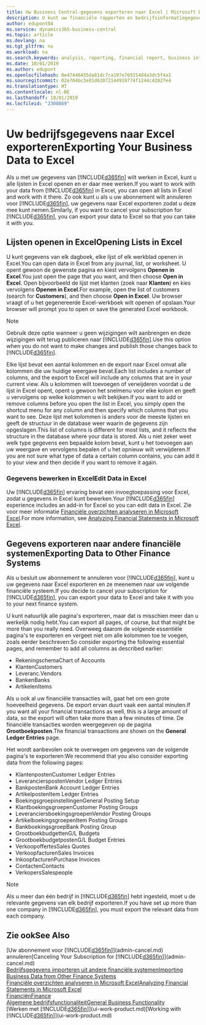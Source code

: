 ```yaml
---
title: Uw Business Central-gegevens exporteren naar Excel | Microsoft Docs
description: U kunt uw financiële rapporten en bedrijfsinformatiegegevens uit Business Central exporteren naar Excel of uw gegevens in Excel openen.
author: edupont04
ms.service: dynamics365-business-central
ms.topic: article
ms.devlang: na
ms.tgt_pltfrm: na
ms.workload: na
ms.search.keywords: analysis, reporting, financial report, business intelligence, BI, Excel
ms.date: 10/01/2019
ms.author: edupont
ms.openlocfilehash: 0e47446455da81dc7ca197e769154d4a3dc5f4a1
ms.sourcegitcommit: 02e704bc3e01d62072144919774f1244c42827e4
ms.translationtype: HT
ms.contentlocale: nl-BE
ms.lasthandoff: 10/01/2019
ms.locfileid: "2300869"
---
```

# <a name="exporting-your-business-data-to-excel"></a><span data-ttu-id="63873-103">Uw bedrijfsgegevens naar Excel exporteren</span><span class="sxs-lookup"><span data-stu-id="63873-103">Exporting Your Business Data to Excel</span></span>
<span data-ttu-id="63873-104">Als u met uw gegevens van [!INCLUDE[d365fin](includes/d365fin_md.md)] wilt werken in Excel, kunt u alle lijsten in Excel openen en er daar mee werken.</span><span class="sxs-lookup"><span data-stu-id="63873-104">If you want to work with your data from [!INCLUDE[d365fin](includes/d365fin_md.md)] in Excel, you can open all lists in Excel and work with it there.</span></span> <span data-ttu-id="63873-105">Zo ook kunt u als u uw abonnement wilt annuleren voor [!INCLUDE[d365fin](includes/d365fin_md.md)], uw gegevens naar Excel exporteren zodat u deze mee kunt nemen.</span><span class="sxs-lookup"><span data-stu-id="63873-105">Similarly, if you want to cancel your subscription for [!INCLUDE[d365fin](includes/d365fin_md.md)], you can export your data to Excel so that you can take it with you.</span></span>

## <a name="opening-lists-in-excel"></a><span data-ttu-id="63873-106">Lijsten openen in Excel</span><span class="sxs-lookup"><span data-stu-id="63873-106">Opening Lists in Excel</span></span>
<span data-ttu-id="63873-107">U kunt gegevens van elk dagboek, elke lijst of elk werkblad openen in Excel.</span><span class="sxs-lookup"><span data-stu-id="63873-107">You can open data in Excel from any journal, list, or worksheet.</span></span> <span data-ttu-id="63873-108">U opent gewoon de gewenste pagina en kiest vervolgens **Openen in Excel**.</span><span class="sxs-lookup"><span data-stu-id="63873-108">You just open the page that you want, and then choose **Open in Excel**.</span></span> <span data-ttu-id="63873-109">Open bijvoorbeeld de lijst met klanten (zoek naar **Klanten**) en kies vervolgens **Openen in Excel**.</span><span class="sxs-lookup"><span data-stu-id="63873-109">For example, open the list of customers (search for **Customers**), and then choose **Open in Excel**.</span></span> <span data-ttu-id="63873-110">Uw browser vraagt of u het gegenereerde Excel-werkboek wilt openen of opslaan.</span><span class="sxs-lookup"><span data-stu-id="63873-110">Your browser will prompt you to open or save the generated Excel workbook.</span></span>  

> [!NOTE]
> <span data-ttu-id="63873-111">Gebruik deze optie wanneer u geen wijzigingen wilt aanbrengen en deze wijzigingen wilt terug publiceren naar [!INCLUDE[d365fin](includes/d365fin_md.md)].</span><span class="sxs-lookup"><span data-stu-id="63873-111">Use this option when you do not want to make changes and publish those changes back to [!INCLUDE[d365fin](includes/d365fin_md.md)].</span></span>  

<span data-ttu-id="63873-112">Elke lijst bevat een aantal kolommen en de export naar Excel omvat alle kolommen die uw huidige weergave bevat.</span><span class="sxs-lookup"><span data-stu-id="63873-112">Each list includes a number of columns, and the export to Excel will include any columns that are in your current view.</span></span> <span data-ttu-id="63873-113">Als u kolommen wilt toevoegen of verwijderen voordat u de lijst in Excel opent, opent u gewoon het snelmenu voor elke kolom en geeft u vervolgens op welke kolommen u wilt bekijken.</span><span class="sxs-lookup"><span data-stu-id="63873-113">If you want to add or remove columns before you open the list in Excel, you simply open the shortcut menu for any column and then specify which columns that you want to see.</span></span> <span data-ttu-id="63873-114">Deze lijst met kolommen is anders voor de meeste lijsten en geeft de structuur in de database weer waarin de gegevens zijn opgeslagen.</span><span class="sxs-lookup"><span data-stu-id="63873-114">This list of columns is different for most lists, and it reflects the structure in the database where your data is stored.</span></span> <span data-ttu-id="63873-115">Als u niet zeker weet welk type gegevens een bepaalde kolom bevat, kunt u het toevoegen aan uw weergave en vervolgens bepalen of u het opnieuw wilt verwijderen.</span><span class="sxs-lookup"><span data-stu-id="63873-115">If you are not sure what type of data a certain column contains, you can add it to your view and then decide if you want to remove it again.</span></span>  

### <a name="edit-data-in-excel"></a><span data-ttu-id="63873-116">Gegevens bewerken in Excel</span><span class="sxs-lookup"><span data-stu-id="63873-116">Edit Data in Excel</span></span>
<span data-ttu-id="63873-117">Uw [!INCLUDE[d365fin](includes/d365fin_md.md)] ervaring bevat een invoegtoepassing voor Excel, zodat u gegevens in Excel kunt bewerken.</span><span class="sxs-lookup"><span data-stu-id="63873-117">Your [!INCLUDE[d365fin](includes/d365fin_md.md)] experience includes an add-in for Excel so you can edit data in Excel.</span></span> <span data-ttu-id="63873-118">Zie voor meer informatie [Financiële overzichten analyseren in Microsoft Excel](finance-analyze-excel.md).</span><span class="sxs-lookup"><span data-stu-id="63873-118">For more information, see [Analyzing Financial Statements in Microsoft Excel](finance-analyze-excel.md).</span></span>  

## <a name="exporting-data-to-other-finance-systems"></a><span data-ttu-id="63873-119">Gegevens exporteren naar andere financiële systemen</span><span class="sxs-lookup"><span data-stu-id="63873-119">Exporting Data to Other Finance Systems</span></span>
<span data-ttu-id="63873-120">Als u besluit uw abonnement te annuleren voor [!INCLUDE[d365fin](includes/d365fin_md.md)], kunt u uw gegevens naar Excel exporteren en ze meenemen naar uw volgende financiële systeem.</span><span class="sxs-lookup"><span data-stu-id="63873-120">If you decide to cancel your subscription for [!INCLUDE[d365fin](includes/d365fin_md.md)], you can export your data to Excel and take it with you to your next finance system.</span></span>  

<span data-ttu-id="63873-121">U kunt natuurlijk alle pagina's exporteren, maar dat is misschien meer dan u werkelijk nodig hebt.</span><span class="sxs-lookup"><span data-stu-id="63873-121">You can export all pages, of course, but that might be more than you really need.</span></span> <span data-ttu-id="63873-122">Overweeg daarom de volgende essentiële pagina's te exporteren en vergeet niet om alle kolommen toe te voegen, zoals eerder beschreven:</span><span class="sxs-lookup"><span data-stu-id="63873-122">So consider exporting the following essential pages, and remember to add all columns as described earlier:</span></span>  

* <span data-ttu-id="63873-123">Rekeningschema</span><span class="sxs-lookup"><span data-stu-id="63873-123">Chart of Accounts</span></span>  
* <span data-ttu-id="63873-124">Klanten</span><span class="sxs-lookup"><span data-stu-id="63873-124">Customers</span></span>  
* <span data-ttu-id="63873-125">Leveranc.</span><span class="sxs-lookup"><span data-stu-id="63873-125">Vendors</span></span>  
* <span data-ttu-id="63873-126">Banken</span><span class="sxs-lookup"><span data-stu-id="63873-126">Banks</span></span>  
* <span data-ttu-id="63873-127">Artikelen</span><span class="sxs-lookup"><span data-stu-id="63873-127">Items</span></span>  

<span data-ttu-id="63873-128">Als u ook al uw financiële transacties wilt, gaat het om een grote hoeveelheid gegevens. De export ervan duurt vaak een aantal minuten.</span><span class="sxs-lookup"><span data-stu-id="63873-128">If you want all your financial transactions as well, this is a large amount of data, so the export will often take more than a few minutes of time.</span></span> <span data-ttu-id="63873-129">De financiële transacties worden weergegeven op de pagina **Grootboekposten**.</span><span class="sxs-lookup"><span data-stu-id="63873-129">The financial transactions are shown on the **General Ledger Entries** page.</span></span>  

<span data-ttu-id="63873-130">Het wordt aanbevolen ook te overwegen om gegevens van de volgende pagina's te exporteren:</span><span class="sxs-lookup"><span data-stu-id="63873-130">We recommend that you also consider exporting data from the following pages:</span></span>  

* <span data-ttu-id="63873-131">Klantenposten</span><span class="sxs-lookup"><span data-stu-id="63873-131">Customer Ledger Entries</span></span>  
* <span data-ttu-id="63873-132">Leveranciersposten</span><span class="sxs-lookup"><span data-stu-id="63873-132">Vendor Ledger Entries</span></span>  
* <span data-ttu-id="63873-133">Bankposten</span><span class="sxs-lookup"><span data-stu-id="63873-133">Bank Account Ledger Entries</span></span>  
* <span data-ttu-id="63873-134">Artikelposten</span><span class="sxs-lookup"><span data-stu-id="63873-134">Item Ledger Entries</span></span>  
* <span data-ttu-id="63873-135">Boekingsgroepinstellingen</span><span class="sxs-lookup"><span data-stu-id="63873-135">General Posting Setup</span></span>  
* <span data-ttu-id="63873-136">Klantboekingsgroepen</span><span class="sxs-lookup"><span data-stu-id="63873-136">Customer Posting Groups</span></span>  
* <span data-ttu-id="63873-137">Leveranciersboekingsgroepen</span><span class="sxs-lookup"><span data-stu-id="63873-137">Vendor Posting Groups</span></span>  
* <span data-ttu-id="63873-138">Artikelboekingsgroepen</span><span class="sxs-lookup"><span data-stu-id="63873-138">Item Posting Groups</span></span>  
* <span data-ttu-id="63873-139">Bankboekingsgroep</span><span class="sxs-lookup"><span data-stu-id="63873-139">Bank Posting Group</span></span>  
* <span data-ttu-id="63873-140">Grootboekbudgetten</span><span class="sxs-lookup"><span data-stu-id="63873-140">G/L Budgets</span></span>  
* <span data-ttu-id="63873-141">Grootboekbudgetposten</span><span class="sxs-lookup"><span data-stu-id="63873-141">G/L Budget Entries</span></span>  
* <span data-ttu-id="63873-142">Verkoopoffertes</span><span class="sxs-lookup"><span data-stu-id="63873-142">Sales Quotes</span></span>  
* <span data-ttu-id="63873-143">Verkoopfacturen</span><span class="sxs-lookup"><span data-stu-id="63873-143">Sales Invoices</span></span>  
* <span data-ttu-id="63873-144">Inkoopfacturen</span><span class="sxs-lookup"><span data-stu-id="63873-144">Purchase Invoices</span></span>  
* <span data-ttu-id="63873-145">Contacten</span><span class="sxs-lookup"><span data-stu-id="63873-145">Contacts</span></span>  
* <span data-ttu-id="63873-146">Verkopers</span><span class="sxs-lookup"><span data-stu-id="63873-146">Salespeople</span></span>  

> [!NOTE]  
>   <span data-ttu-id="63873-147">Als u meer dan één bedrijf in [!INCLUDE[d365fin](includes/d365fin_md.md)] hebt ingesteld, moet u de relevante gegevens van elk bedrijf exporteren.</span><span class="sxs-lookup"><span data-stu-id="63873-147">If you have set up more than one company in [!INCLUDE[d365fin](includes/d365fin_md.md)], you must export the relevant data from each company.</span></span>

## <a name="see-also"></a><span data-ttu-id="63873-148">Zie ook</span><span class="sxs-lookup"><span data-stu-id="63873-148">See Also</span></span>
<span data-ttu-id="63873-149">[Uw abonnement voor [!INCLUDE[d365fin](includes/d365fin_md.md)]](admin-cancel.md) annuleren</span><span class="sxs-lookup"><span data-stu-id="63873-149">[Canceling Your Subscription for [!INCLUDE[d365fin](includes/d365fin_md.md)]](admin-cancel.md)</span></span>  
[<span data-ttu-id="63873-150">Bedrijfsgegevens importeren uit andere financiële systemen</span><span class="sxs-lookup"><span data-stu-id="63873-150">Importing Business Data from Other Finance Systems</span></span>](across-import-data-configuration-packages.md)  
[<span data-ttu-id="63873-151">Financiële overzichten analyseren in Microsoft Excel</span><span class="sxs-lookup"><span data-stu-id="63873-151">Analyzing Financial Statements in Microsoft Excel</span></span>](finance-analyze-excel.md)  
[<span data-ttu-id="63873-152">Financiën</span><span class="sxs-lookup"><span data-stu-id="63873-152">Finance</span></span>](finance.md)  
[<span data-ttu-id="63873-153">Algemene bedrijfsfunctionaliteit</span><span class="sxs-lookup"><span data-stu-id="63873-153">General Business Functionality</span></span>](ui-across-business-areas.md)  
<span data-ttu-id="63873-154">[Werken met [!INCLUDE[d365fin](includes/d365fin_md.md)]](ui-work-product.md)</span><span class="sxs-lookup"><span data-stu-id="63873-154">[Working with [!INCLUDE[d365fin](includes/d365fin_md.md)]](ui-work-product.md)</span></span>  
